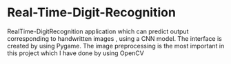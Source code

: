 # Real-Time-Digit-Recognition
RealTime-DigitRecognition application which can predict output corresponding to handwritten images , using a CNN model.
The interface is created by using Pygame. The image preprocessing is the most important in this project which I have done by using OpenCV

